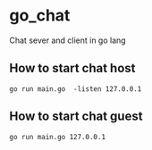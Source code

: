 # go_chat
Chat sever and client in go lang


## How to start chat host 
`go run main.go  -listen 127.0.0.1`

## How to start chat guest
`go run main.go 127.0.0.1`
